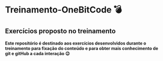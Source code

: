 # Treinamento-OneBitCode :bomb:
## Exercícios proposto no treinamento

#### Este repositório é destinado aos exercícios desenvolvidos durante o treinamento para fixação do conteúdo e para obter mais conhecimento de git e gitHub a cada interação :wink:
